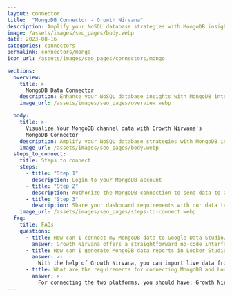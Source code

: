 ```yaml
---
layout: connector
title:  "MongoDB Connector - Growth Nirvana"
description: Amplify your NoSQL database strategies with MongoDB insights integrated into Looker Studio.
image: /assets/images/seo_pages/body.webp
date: 2023-08-16
categories: connectors
permalink: connectors/mongo
icon_url: /assets/images/seo_pages/connectors/mongo

sections:
  overview:
    title: >-
      MongoDB Data Connector
    description: Enhance your NoSQL database insights with MongoDB integration. Seamlessly merge MongoDB database data with Looker Studio's analytical capabilities, unlocking insights that shape database performance, optimization strategies, and operational excellence.
    image_url: /assets/images/seo_pages/overview.webp

  body:
    title: >-
      Visualize Your MongoDB channel data with Growth Nirvana's
      MongoDB Connector
    description: Amplify your NoSQL database strategies with MongoDB insights integrated into Looker Studio.
    image_url: /assets/images/seo_pages/body.webp
  steps_to_connect:
    title: Steps to connect
    steps:
      - title: "Step 1"
        description: Login to your MongoDB account
      - title: "Step 2"
        description: Authorize the MongoDB connection to send data to Growth Nirvana
      - title: "Step 3"
        description: Share your dashboard requirements with our data team. We will build the report for you.
    image_url: /assets/images/seo_pages/steps-to-connect.webp
  faq:
    title: FAQs
    questions:
      - title: How can I connect my MongoDB data to Google Data Studio/Looker Studio?
        answer: Growth Nirvana offers a straightforward no-code interface to connect to MongoDB data sources.
      - title: How can I generate MongoDB data reports in Looker Studio?
        answer: >-
          With the help of Growth Nirvana, you can import live data from MongoDB into Looker Studio. These data can be viewed in charts, tables, and dashboards to generate branded reports that can be shared instantly.
      - title: What are the requirements for connecting MongoDB and Looker Studio?
        answer: >-
          For connecting the two platforms, you should have: Growth Nirvana Account and MongoDB Ads Account
---
```

